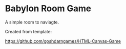 # Babylon Room Game

A simple room to naviagte.

Created from template:

https://github.com/goshdarngames/HTML-Canvas-Game
